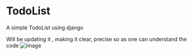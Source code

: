 # TodoList
A simple TodoList using django

Will be updating it , making it clear, precise so as one can understand the code
![image](https://github.com/Terryktee/TodoList/assets/71390230/b9bbfef2-e6a9-4656-b871-6e7a47131196)
